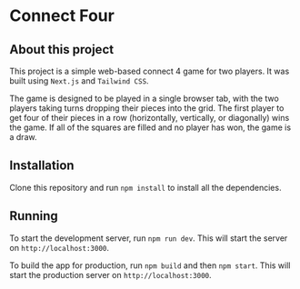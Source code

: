 # Connect Four

About this project
------------------

This project is a simple web-based connect 4 game for two players. It was built using `Next.js` and `Tailwind CSS`.

The game is designed to be played in a single browser tab, with the two players taking turns dropping their pieces into the grid. The first player to get four of their pieces in a row (horizontally, vertically, or diagonally) wins the game. If all of the squares are filled and no player has won, the game is a draw.

Installation
------------

Clone this repository and run `npm install` to install all the dependencies.

Running
--------

To start the development server, run `npm run dev`. This will start the server on `http://localhost:3000`.

To build the app for production, run `npm build` and then `npm start`. This will start the production server on `http://localhost:3000`.




